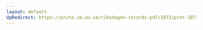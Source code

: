 ```yaml
---
layout: default
UpRedirect: https://pruto.im.uu.se/riksdagen-records-pdf/1873/prot-1873--ak--219/prot-1873--ak--219_007.pdf
---
```

